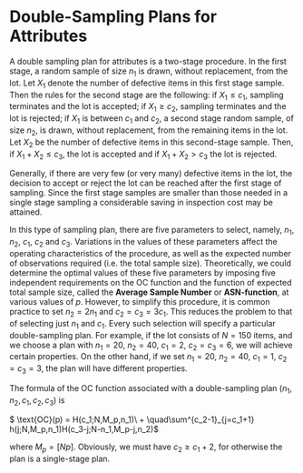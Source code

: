 # Double-Sampling Plans for Attributes

A double sampling plan for attributes is a two-stage procedure.  In
the first stage, a random sample of size $n_1$ is drawn, without
replacement, from the lot.  Let $X_1$ denote the number of defective
items in this first stage sample.  Then the rules for the second stage
are the following:  if $X_1\leq c_1$, sampling terminates and
the lot is accepted; if $X_1 \geq c_2$, sampling terminates and the lot
is rejected; if $X_1$ is between $c_1$ and $c_2$, a second stage random
sample, of size $n_2$, is drawn, without replacement, from the remaining
items in the lot.  Let $X_2$ be the number of defective items in this
second-stage sample.  Then, if $X_1 + X_2 \leq c_3$, the lot is accepted
and if $X_1 + X_2 > c_3$ the lot is rejected.


Generally, if there are
very few (or very many) defective items in the lot, the decision
to accept or reject the lot can be reached after the first stage of
sampling.  Since the first
stage samples are smaller than those needed in a single stage sampling
a considerable saving in inspection cost may be attained.

In this type of sampling plan, there are five parameters to
select, namely, $n_1$, $n_2$, $c_1$, $c_2$ and $c_3$.  Variations in the
values of these parameters affect the operating characteristics of the
procedure, as well as the expected number of observations required
(i.e. the total sample size).  Theoretically, we could determine the
optimal values of these five parameters by imposing five independent
requirements on the OC function and the function of expected total sample
size, called the **Average Sample Number** or
**ASN-function**, at various values of $p$.  However,
to simplify this procedure, it is common practice to set $n_2 = 2n_1$
and $c_2 = c_3 = 3c_1$.  This reduces the problem to that of selecting
just $n_1$ and $c_1$.  Every such selection will specify a particular
double-sampling plan.  For example, if the lot consists of $N=150$
items, and we choose a plan with $n_1 = 20$, $n_2 = 40$, $c_1 = 2$, $c_2
= c_3 = 6$, we will achieve certain properties.  On the other hand, if
we set $n_1 = 20$, $n_2 = 40$, $c_1 = 1$, $c_2 = c_3 = 3$, the plan will
have different properties.

The formula of the OC function associated with a double-sampling plan
$(n_1,n_2,c_1,c_2,c_3)$ is

$    \text{OC}(p)
      = H(c_1;N,M_p,n_1)\ +
      \quad\sum^{c_2-1}_{j=c_1+1} h(j;N,M_p,n_1)H(c_3-j;N-n_1,M_p-j,n_2)$
      
where $M_p = [Np]$.  Obviously, we must have $c_2\geq c_1 + 2$, for
otherwise the plan is a single-stage plan.